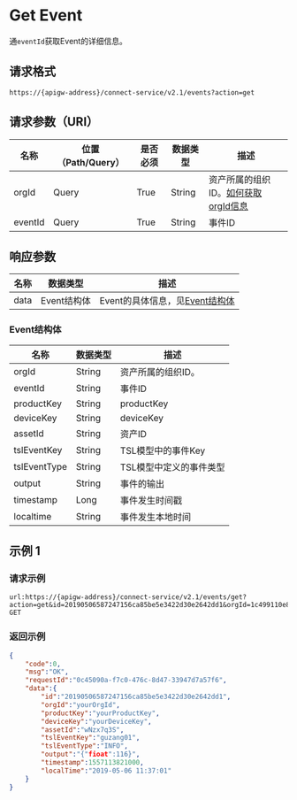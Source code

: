 # Get Event

通`eventId`获取Event的详细信息。

## 请求格式

```
https://{apigw-address}/connect-service/v2.1/events?action=get
```

## 请求参数（URI）

| 名称          | 位置（Path/Query） | 是否必须 | 数据类型 | 描述      |
|---------------|------------------|----------|-----------|--------------|
| orgId         | Query            | True     | String    | 资产所属的组织ID。[如何获取orgId信息](/docs/api/zh_CN/latest/api_faqs#id-orgid-orgid)                |
| eventId        | Query| True         | String    |事件ID |



## 响应参数

| 名称| 数据类型 | 描述         |
|-------------|-------------------|-----------------------------|
| data |  Event结构体      |Event的具体信息，见[Event结构体](/docs/api/zh_CN/latest/connect/get_event.html#id3) |


### Event结构体

| 名称| 数据类型 | 描述         |
|-------------|-------------------|-----------------------------|
| orgId         | String    | 资产所属的组织ID。|
| eventId         | String    |事件ID |
| productKey   | String         | productKey              |
| deviceKey    | String         | deviceKey               |
| assetId     | String         | 资产ID                  |
| tslEventKey  | String         | TSL模型中的事件Key      |
| tslEventType | String         | TSL模型中定义的事件类型 |
| output      | String         | 事件的输出              |
| timestamp   | Long           | 事件发生时间戳          |
| localtime   | String         | 事件发生本地时间        |


## 示例 1

### 请求示例

```
url:https://{apigw-address}/connect-service/v2.1/events/get?action=get&id=20190506587247156ca85be5e3422d30e2642dd1&orgId=1c499110e8800000
GET
```

### 返回示例

```json
{
    "code":0,
    "msg":"OK",
    "requestId":"0c45090a-f7c0-476c-8d47-33947d7a57f6",
    "data":{
        "id":"20190506587247156ca85be5e3422d30e2642dd1",
        "orgId":"yourOrgId",
        "productKey":"yourProductKey",
        "deviceKey":"yourDeviceKey",
        "assetId":"wNzx7q3S",
        "tslEventKey":"guzang01",
        "tslEventType":"INFO",
        "output":"{"fioat":116}",
        "timestamp":1557113821000,
        "localTime":"2019-05-06 11:37:01"
    }
}
```

